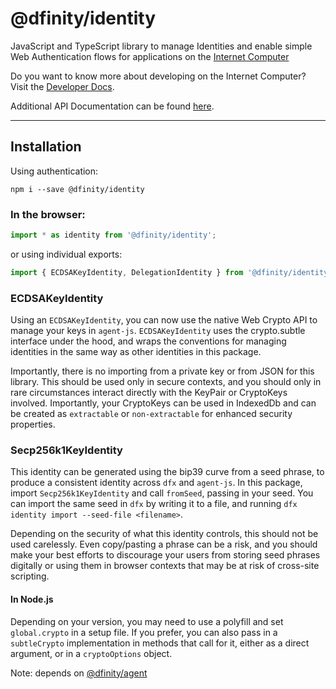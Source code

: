 # @dfinity/identity

JavaScript and TypeScript library to manage Identities and enable simple Web Authentication flows for applications on the [Internet Computer](https://dfinity.org/)

Do you want to know more about developing on the Internet Computer? Visit the [Developer Docs](https://internetcomputer.org/docs/home).

Additional API Documentation can be found [here](https://js.icp.build/core/v3.2/libs/identity/api).

---

## Installation

Using authentication:

```shell
npm i --save @dfinity/identity
```

### In the browser:

```ts
import * as identity from '@dfinity/identity';
```

or using individual exports:

```ts
import { ECDSAKeyIdentity, DelegationIdentity } from '@dfinity/identity';
```

### ECDSAKeyIdentity

Using an `ECDSAKeyIdentity`, you can now use the native Web Crypto API to manage your keys in `agent-js`. `ECDSAKeyIdentity` uses the crypto.subtle interface under the hood, and wraps the conventions for managing identities in the same way as other identities in this package.

Importantly, there is no importing from a private key or from JSON for this library. This should be used only in secure contexts, and you should only in rare circumstances interact directly with the KeyPair or CryptoKeys involved. Importantly, your CryptoKeys can be used in IndexedDb and can be created as `extractable` or `non-extractable` for enhanced security properties.

### Secp256k1KeyIdentity

This identity can be generated using the bip39 curve from a seed phrase, to produce a consistent identity across `dfx` and `agent-js`. In this package, import `Secp256k1KeyIdentity` and call `fromSeed`, passing in your seed. You can import the same seed in `dfx` by writing it to a file, and running `dfx identity import --seed-file <filename>`.

Depending on the security of what this identity controls, this should not be used carelessly. Even copy/pasting a phrase can be a risk, and you should make your best efforts to discourage your users from storing seed phrases digitally or using them in browser contexts that may be at risk of cross-site scripting.

#### In Node.js

Depending on your version, you may need to use a polyfill and set `global.crypto` in a setup file. If you prefer, you can also pass in a `subtleCrypto` implementation in methods that call for it, either as a direct argument, or in a `cryptoOptions` object.

Note: depends on [@dfinity/agent](https://www.npmjs.com/package/@dfinity/agent)
